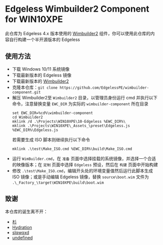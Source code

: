 # Edgeless Wimbuilder2 Component for WIN10XPE
此仓库为 Edgeless 4.x 版本使用的 [Wimbuilder2](https://github.com/slorelee/wimbuilder2) 组件，你可以使用此仓库的内容自行构建一个半开源版本的 Edgeless

## 使用方法
* 下载 Windows 10/11 系统镜像
* 下载最新版本的 Edgeless 镜像
* 下载最新版本的 [Wimbuilder2](https://slore.lanzoux.com/b00z5zy6b)
* 克隆本仓库：`git clone https://github.com/EdgelessPE/wimbuilder-component.git`
* 解压 Wimbuilder2至 `Wimbuilder2` 目录，以管理员身份运行 cmd 并执行以下命令，注意替换变量 `EWC_DIR` 为实际的 `wimbuilder-component` 所在目录
    ```batch
    set EWC_DIR=%cd%\wimbuilder-component
    cd Wimbuilder2
    mklink /d .\Projects\WIN10XPE\10-Edgeless %EWC_DIR%\ 
    mklink .\Projects\WIN10XPE\_Assets_\preset\Edgeless.js %EWC_DIR%\Edgeless.js
    ```
    若需要生成 ISO 脚本则继续执行以下命令
    ```batch
    mklink .\test\Make_ISO.cmd %EWC_DIR%\build\Make_ISO.cmd
    ```
* 运行 `WimBuilder.cmd`，在 `准备` 页面中选择挂载的系统镜像，并选择一个合适的映像版本；在 `定制` 页面中选择 `Edgeless` 预设，然后在 `构建` 页面中开始构建
* 修改 `.\test\Make_ISO.cmd`，编辑开头处的环境变量值然后运行此脚本生成 ISO 镜像；或是手动编辑 Edgeless 镜像，替换 `source\boot.wim` 文件为 `.\_Factory_\target\WIN10XPE\build\boot.wim`

## 致谢
本仓库的诞生离不开：
* [杉](https://github.com/834772509)
* [Hydration](https://github.com/hydrati)
* [slqwqxd](https://github.com/slqwqxd)
* [undefined](https://github.com/undefined-ux)